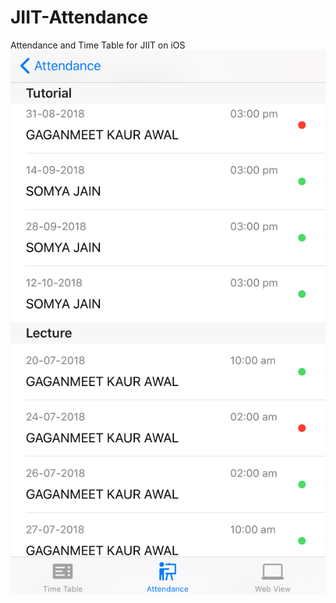 # JIIT-Attendance
Attendance and Time Table for JIIT on iOS
![Alt Text](https://raw.githubusercontent.com/shivambang/jiit-attendance/master/screenshots/IMG_E0481.JPG "Time Table")
